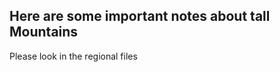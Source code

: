 Here are some important notes about tall Mountains
------------------------

Please look in the regional files
